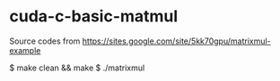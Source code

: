 # cuda-c-basic-matmul

Source codes from https://sites.google.com/site/5kk70gpu/matrixmul-example


$ make clean && make
$ ./matrixmul
